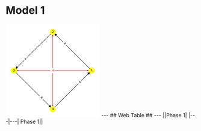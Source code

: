 # Model 1 #
<img src="./model1_phase_0.png" width="250" height="250"> 
---
## Web Table ##
---
||Phase 1|
|---|---|
Phase 1||